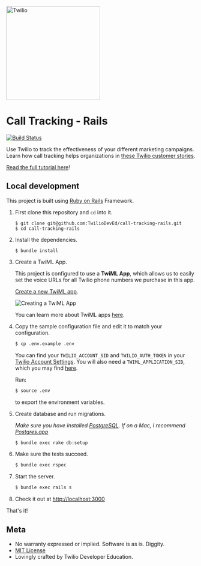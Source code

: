 <a href="https://www.twilio.com">
  <img src="https://static0.twilio.com/marketing/bundles/marketing/img/logos/wordmark-red.svg" alt="Twilio" width="250" />
</a>

# Call Tracking - Rails

[![Build Status](https://travis-ci.org/TwilioDevEd/call-tracking-rails.svg?branch=master)](https://travis-ci.org/TwilioDevEd/call-tracking-rails)

Use Twilio to track the effectiveness of your different marketing campaigns. Learn how call tracking helps organizations in [these Twilio customer stories](https://www.twilio.com/use-cases/call-tracking).

[Read the full tutorial here](https://www.twilio.com/docs/tutorials/walkthrough/call-tracking/ruby/rails)!

## Local development

This project is built using [Ruby on Rails](http://rubyonrails.org/) Framework.

1. First clone this repository and `cd` into it.

   ```
   $ git clone git@github.com:TwilioDevEd/call-tracking-rails.git
   $ cd call-tracking-rails
   ```

1. Install the dependencies.
   ```
   $ bundle install
   ```

1. Create a TwiML App.

   This project is configured to use a **TwiML App**, which allows us to easily set the voice URLs for all Twilio phone numbers we purchase in this app.

   [Create a new TwiML app](https://www.twilio.com/console/voice/dev-tools/twiml-apps/add).

   ![Creating a TwiML App](http://howtodocs.s3.amazonaws.com/call-tracking-twiml-app.gif)

   You can learn more about TwiML apps [here](https://www.twilio.com/help/faq/twilio-client/how-do-i-create-a-twiml-app).

1. Copy the sample configuration file and edit it to match your configuration.

   ```bash
   $ cp .env.example .env
   ```

   You can find your `TWILIO_ACCOUNT_SID` and `TWILIO_AUTH_TOKEN` in your
   [Twilio Account Settings](https://www.twilio.com/console/account/settings).
   You will also need a `TWIML_APPLICATION_SID`, which you may find [here](https://www.twilio.com/console/voice/dev-tools/twiml-apps).

   Run:
   ```bash
   $ source .env
   ```
   to export the environment variables.

1. Create database and run migrations.

   _Make sure you have installed [PostgreSQL](http://www.postgresql.org/). If on a Mac, I recommend [Postgres.app](http://postgresapp.com)_

   ```bash
   $ bundle exec rake db:setup
   ```

1. Make sure the tests succeed.

   ```bash
   $ bundle exec rspec
   ```

1. Start the server.

   ```bash
   $ bundle exec rails s
   ```

1. Check it out at [http://localhost:3000](http://localhost:3000)

That's it!

## Meta

* No warranty expressed or implied. Software is as is. Diggity.
* [MIT License](http://www.opensource.org/licenses/mit-license.html)
* Lovingly crafted by Twilio Developer Education.